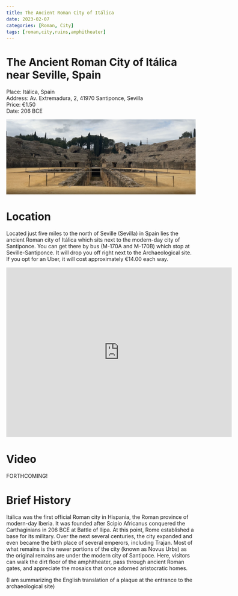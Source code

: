 ```yaml
---
title: The Ancient Roman City of Itálica
date: 2023-02-07
categories: [Roman, City]
tags: [roman,city,ruins,amphitheater]
---
```


# The Ancient Roman City of Itálica near Seville, Spain

Place: Itálica, Spain<br>
Address: Av. Extremadura, 2, 41970 Santiponce, Sevilla<br>
Price: €1.50 <br>
Date: 206 BCE


![image](/assets/img/italica/amphitheater_of_italica.JPG)


# Location

Located just five miles to the north of Seville (Sevilla) in Spain lies the ancient Roman city of Itálica which sits next to the modern-day city of Santiponce. You can get there by bus (M-170A and M-170B) which stop at Seville-Santiponce. It will drop you off right next to the Archaeological site. If you opt for an Uber, it will cost approximately €14.00 each way.

<center>
<iframe src="https://www.google.com/maps/embed?pb=!1m18!1m12!1m3!1d12672.80930011549!2d-6.030355857946795!3d37.43232488038819!2m3!1f0!2f0!3f0!3m2!1i1024!2i768!4f13.1!3m3!1m2!1s0xd126ae029ea4bad%3A0xa1c9eb9cf9de344b!2sConjunto%20Arqueol%C3%B3gico%20de%20It%C3%A1lica!5e0!3m2!1sen!2ses!4v1675779034716!5m2!1sen!2ses" width="600" height="450" style="border:0;" allowfullscreen="" loading="lazy" referrerpolicy="no-referrer-when-downgrade"></iframe>
</center>

# Video

FORTHCOMING!

# Brief History

Itálica was the first official Roman city in Hispania, the Roman province of modern-day Iberia. It was founded after Scipio Africanus conquered the Carthaginians in 206 BCE at Battle of Ilipa. At this point, Rome established a base for its military. Over the next several centuries, the city expanded and even became the birth place of several emperors, including Trajan. Most of what remains is the newer portions of the city (known as Novus Urbs) as the original remains are under the modern city of Santipoce. Here, visitors can walk the dirt floor of the amphitheater, pass through ancient Roman gates, and appreciate the mosaics that once adorned aristocratic homes.

(I am summarizing the English translation of a plaque at the entrance to the archaeological site)